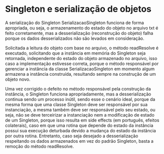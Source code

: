 # Singleton e serialização de objetos

A serialização do Singleton SerializacaoSingleton funciona de forma apropriada, ou seja, o armazenamento do estado do objeto no arquivo txt é feito corretamente, mas a desserialização (reconstrução do objeto) falha porque os dados desserializados não são levados em consideração. 

Solicitada a leitura do objeto com base no arquivo, o método readResolve é executado, solicitando que a instância em memória do Singleton seja retornada, independente do estado do objeto armazenado no arquivo, isso caso a implementação estivesse correta, porque o método responsável por gerenciar a instância da classe SerializacaoSingleton em momento algum armazena a instância construída, resultando sempre na construção de um objeto novo.

Uma vez corrigido o defeito no método responsável pela construção da instância, o Singleton funciona apropriadamente, mas a desserialização continua sendo um processo inútil, sendo esse o cenário ideal, porque da mesma forma que uma classe Singleton deve ser responsável por sua instanciação, a mesma também deve ser responsável pelo seu estado, ou seja, não se deve terceirizar a instanciação nem a modificação de estado de um Singleton, porque isso resulta em side effects (em português, efeitos colaterais), caso em que uma rotina que depende do estado da instância possui sua execução deturbada devido a mudança do estado da instância por outra rotina. Entretanto, caso seja desejado a desserialização respeitando os dados armazenados em vez do padrão Singleton, basta a remoção do método readResolve.
